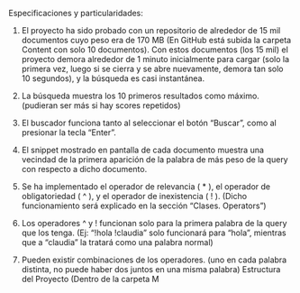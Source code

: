 Especificaciones y particularidades:

1. El proyecto ha sido probado con un repositorio de alrededor de 15 mil documentos cuyo peso
era de 170 MB (En GitHub está subida la carpeta Content con solo 10 documentos). Con
estos documentos (los 15 mil) el proyecto demora alrededor de 1 minuto inicialmente para cargar (solo la
primera vez, luego si se cierra y se abre nuevamente, demora tan solo 10 segundos), y la
búsqueda es casi instantánea.

2. La búsqueda muestra los 10 primeros resultados como máximo. (pudieran ser más si hay
scores repetidos)

3. El buscador funciona tanto al seleccionar el botón “Buscar”, como al presionar la tecla “Enter”.

4. El snippet mostrado en pantalla de cada documento muestra una vecindad de la primera
aparición de la palabra de más peso de la query con respecto a dicho documento.

5. Se ha implementado el operador de relevancia ( * ), el operador de obligatoriedad ( ^ ), y el
operador de inexistencia ( ! ). (Dicho funcionamiento será explicado en la sección “Clases.
Operators”)

6. Los operadores ^ y ! funcionan solo para la primera palabra de la query que los tenga. (Ej:
“!hola !claudia” solo funcionará para “hola”, mientras que a “claudia” la tratará como una palabra
normal)

7. Pueden existir combinaciones de los operadores. (uno en cada palabra distinta, no puede
haber dos juntos en una misma palabra)
Estructura del Proyecto (Dentro de la carpeta M
